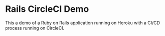 # Rails CircleCI Demo

This a demo of a Ruby on Rails application running on Heroku with a CI/CD process
running on CircleCI.
